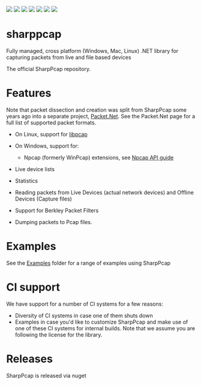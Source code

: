 [![](https://img.shields.io/nuget/v/SharpPcap.svg?label=NuGet&logo=nuget)](https://www.nuget.org/packages/SharpPcap/)
[![](https://img.shields.io/appveyor/ci/chmorgan/sharppcap/master.svg?label=AppVeyor&logo=appveyor)](https://ci.appveyor.com/project/chmorgan/sharppcap/branch/master)
[![](https://dev.azure.com/chmorgan/chmorgan/_apis/build/status/chmorgan.sharppcap)](https://dev.azure.com/chmorgan/chmorgan/_build/latest?definitionId=1&branchName=master)
[![](https://img.shields.io/circleci/build/gh/chmorgan/sharppcap?label=CircleCI&logo=circleci)](https://circleci.com/gh/chmorgan/sharppcap)
[![](https://img.shields.io/travis/com/chmorgan/sharppcap/master?label=Travis%20CI&logo=travis)](https://travis-ci.com/chmorgan/sharppcap)
[![](https://codecov.io/gh/chmorgan/sharppcap/branch/master/graph/badge.svg)](https://codecov.io/gh/chmorgan/sharppcap)
[![](https://badges.gitter.im/SharpPcap/community.svg)](https://gitter.im/SharpPcap/community)

# sharppcap
Fully managed, cross platform (Windows, Mac, Linux) .NET library for capturing packets from live and file based devices

The official SharpPcap repository.

# Features
Note that packet dissection and creation was split from SharpPcap some years ago into a separate project, [Packet.Net](https://github.com/chmorgan/packetnet). See the Packet.Net page for a full list of supported packet formats.

* On Linux, support for [libpcap](http://www.tcpdump.org/manpages/pcap.3pcap.html)

* On Windows, support for:
  * Npcap (formerly WinPcap) extensions, see [Npcap API guide](https://nmap.org/npcap/guide/npcap-devguide.html#npcap-api)

* Live device lists
* Statistics
* Reading packets from Live Devices (actual network devices) and Offline Devices (Capture files)
* Support for Berkley Packet Filters
* Dumping packets to Pcap files.

# Examples
See the [Examples](https://github.com/chmorgan/sharppcap/tree/master/Examples) folder for a range of examples using SharpPcap

# CI support
We have support for a number of CI systems for a few reasons:

* Diversity of CI systems in case one of them shuts down
* Examples in case you'd like to customize SharpPcap and make use of one of these CI systems for internal builds. Note that we assume you are following the license for the library.

# Releases
SharpPcap is released via nuget

